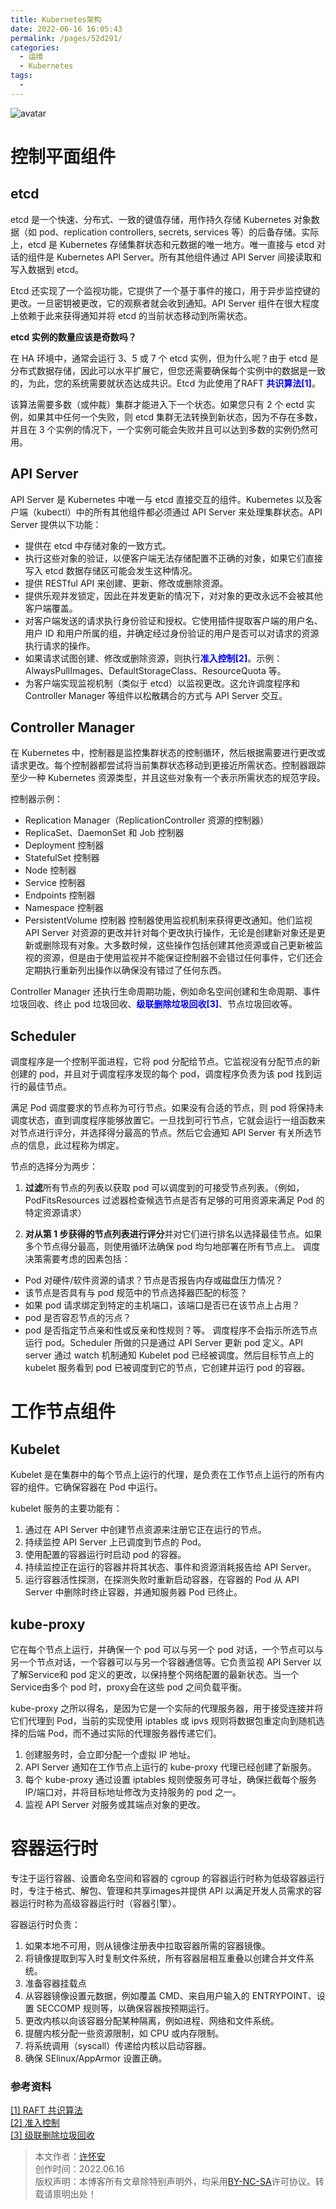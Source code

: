 ```yaml
---
title: Kubernetes架构
date: 2022-06-16 16:05:43
permalink: /pages/52d291/
categories:
  - 运维
  - Kubernetes
tags:
  - 
---
```


![avatar](../../.vitepress/imgs/kubernetes.png)
# 控制平面组件
## etcd
etcd 是一个快速、分布式、一致的键值存储，用作持久存储 Kubernetes 对象数据（如 pod、replication controllers, secrets, services 等）的后备存储。实际上，etcd 是 Kubernetes 存储集群状态和元数据的唯一地方。唯一直接与 etcd 对话的组件是 Kubernetes API Server。所有其他组件通过 API Server 间接读取和写入数据到 etcd。

Etcd 还实现了一个监视功能，它提供了一个基于事件的接口，用于异步监控键的更改。一旦密钥被更改，它的观察者就会收到通知。API Server 组件在很大程度上依赖于此来获得通知并将 etcd 的当前状态移动到所需状态。

**etcd 实例的数量应该是奇数吗？**

在 HA 环境中，通常会运行 3、5 或 7 个 etcd 实例，但为什么呢？由于 etcd 是分布式数据存储，因此可以水平扩展它，但您还需要确保每个实例中的数据是一致的，为此，您的系统需要就状态达成共识。Etcd 为此使用了RAFT <font color='blue'>**共识算法[1]**</font>。

该算法需要多数（或仲裁）集群才能进入下一个状态。如果您只有 2 个 ectd 实例，如果其中任何一个失败，则 etcd 集群无法转换到新状态，因为不存在多数，并且在 3 个实例的情况下，一个实例可能会失败并且可以达到多数的实例仍然可用。

## API Server
API Server 是 Kubernetes 中唯一与 etcd 直接交互的组件。Kubernetes 以及客户端（kubectl）中的所有其他组件都必须通过 API Server 来处理集群状态。API Server 提供以下功能：

 * 提供在 etcd 中存储对象的一致方式。
 * 执行这些对象的验证，以便客户端无法存储配置不正确的对象，如果它们直接写入 etcd 数据存储区可能会发生这种情况。
 * 提供 RESTful API 来创建、更新、修改或删除资源。
 * 提供乐观并发锁定，因此在并发更新的情况下，对对象的更改永远不会被其他客户端覆盖。
 * 对客户端发送的请求执行身份验证和授权。它使用插件提取客户端的用户名、用户 ID 和用户所属的组，并确定经过身份验证的用户是否可以对请求的资源执行请求的操作。
 * 如果请求试图创建、修改或删除资源，则执行<font color='blue'>**准入控制[2]**</font>。示例：AlwaysPullImages、DefaultStorageClass、ResourceQuota 等。
 * 为客户端实现监视机制（类似于 etcd）以监视更改。这允许调度程序和 Controller Manager 等组件以松散耦合的方式与 API Server 交互。

## Controller Manager
在 Kubernetes 中，控制器是监控集群状态的控制循环，然后根据需要进行更改或请求更改。每个控制器都尝试将当前集群状态移动到更接近所需状态。控制器跟踪至少一种 Kubernetes 资源类型，并且这些对象有一个表示所需状态的规范字段。

控制器示例：

 * Replication Manager（ReplicationController 资源的控制器）
 * ReplicaSet、DaemonSet 和 Job 控制器
 * Deployment 控制器
 * StatefulSet 控制器
 * Node 控制器
 * Service 控制器
 * Endpoints 控制器
 * Namespace 控制器
 * PersistentVolume 控制器
控制器使用监视机制来获得更改通知。他们监视 API Server 对资源的更改并针对每个更改执行操作，无论是创建新对象还是更新或删除现有对象。大多数时候，这些操作包括创建其他资源或自己更新被监视的资源，但是由于使用监视并不能保证控制器不会错过任何事件，它们还会定期执行重新列出操作以确保没有错过了任何东西。

Controller Manager 还执行生命周期功能，例如命名空间创建和生命周期、事件垃圾回收、终止 pod 垃圾回收、<font color='blue'>**级联删除垃圾回收[3]**</font>、节点垃圾回收等。

## Scheduler
调度程序是一个控制平面进程，它将 pod 分配给节点。它监视没有分配节点的新创建的 pod，并且对于调度程序发现的每个 pod，调度程序负责为该 pod 找到运行的最佳节点。

满足 Pod 调度要求的节点称为可行节点。如果没有合适的节点，则 pod 将保持未调度状态，直到调度程序能够放置它。一旦找到可行节点，它就会运行一组函数来对节点进行评分，并选择得分最高的节点。然后它会通知 API Server 有关所选节点的信息，此过程称为绑定。

节点的选择分为两步：

1. **过滤**所有节点的列表以获取 pod 可以调度到的可接受节点列表。（例如，PodFitsResources 过滤器检查候选节点是否有足够的可用资源来满足 Pod 的特定资源请求）

2. **对从第 1 步获得的节点列表进行评分**并对它们进行排名以选择最佳节点。如果多个节点得分最高，则使用循环法确保 pod 均匀地部署在所有节点上。
调度决策需要考虑的因素包括：

 * Pod 对硬件/软件资源的请求？节点是否报告内存或磁盘压力情况？
 * 该节点是否具有与 pod 规范中的节点选择器匹配的标签？
 * 如果 pod 请求绑定到特定的主机端口，该端口是否已在该节点上占用？
 * pod 是否容忍节点的污点？
 * pod 是否指定节点亲和性或反亲和性规则？等。
调度程序不会指示所选节点运行 pod。Scheduler 所做的只是通过 API Server 更新 pod 定义。API server 通过 watch 机制通知 Kubelet pod 已经被调度。然后目标节点上的 kubelet 服务看到 pod 已被调度到它的节点，它创建并运行 pod 的容器。

# 工作节点组件
## Kubelet
Kubelet 是在集群中的每个节点上运行的代理，是负责在工作节点上运行的所有内容的组件。它确保容器在 Pod 中运行。

kubelet 服务的主要功能有：

1. 通过在 API Server 中创建节点资源来注册它正在运行的节点。
2. 持续监控 API Server 上已调度到节点的 Pod。
3. 使用配置的容器运行时启动 pod 的容器。
4. 持续监控正在运行的容器并将其状态、事件和资源消耗报告给 API Server。
5. 运行容器活性探测，在探测失败时重新启动容器，在容器的 Pod 从 API Server 中删除时终止容器，并通知服务器 Pod 已终止。

## kube-proxy
它在每个节点上运行，并确保一个 pod 可以与另一个 pod 对话，一个节点可以与另一个节点对话，一个容器可以与另一个容器通信等。它负责监视 API Server 以了解Service和 pod 定义的更改，以保持整个网络配置的最新状态。当一个Service由多个 pod 时，proxy会在这些 pod 之间负载平衡。

kube-proxy 之所以得名，是因为它是一个实际的代理服务器，用于接受连接并将它们代理到 Pod，当前的实现使用 iptables 或 ipvs 规则将数据包重定向到随机选择的后端 Pod，而不通过实际的代理服务器传递它们。

1. 创建服务时，会立即分配一个虚拟 IP 地址。
2. API Server 通知在工作节点上运行的 kube-proxy 代理已经创建了新服务。
3. 每个 kube-proxy 通过设置 iptables 规则使服务可寻址，确保拦截每个服务 IP/端口对，并将目标地址修改为支持服务的 pod 之一。
4. 监视 API Server 对服务或其端点对象的更改。

# 容器运行时
专注于运行容器、设置命名空间和容器的 cgroup 的容器运行时称为低级容器运行时，专注于格式、解包、管理和共享images并提供 API 以满足开发人员需求的容器运行时称为高级容器运行时（容器引擎）。

容器运行时负责：

1. 如果本地不可用，则从镜像注册表中拉取容器所需的容器镜像。
2. 将镜像提取到写入时复制文件系统，所有容器层相互重叠以创建合并文件系统。
3. 准备容器挂载点
4. 从容器镜像设置元数据，例如覆盖 CMD、来自用户输入的 ENTRYPOINT、设置 SECCOMP 规则等，以确保容器按预期运行。
5. 更改内核以向该容器分配某种隔离，例如进程、网络和文件系统。
6. 提醒内核分配一些资源限制，如 CPU 或内存限制。
7. 将系统调用（syscall）传递给内核以启动容器。
8. 确保 SElinux/AppArmor 设置正确。

### 参考资料
[[1] RAFT 共识算法](https://www.geeksforgeeks.org/raft-consensus-algorithm/)
<br/>[[2] 准入控制](https://kubernetes.io/docs/reference/access-authn-authz/admission-controllers/)
<br/>[[3] 级联删除垃圾回收](https://kubernetes.io/docs/concepts/architecture/garbage-collection)


>本文作者：[许怀安](https://dbsecurity.com.cn/)
><br/>创作时间：2022.06.16
><br/>版权声明：本博客所有文章除特别声明外，均采用[BY-NC-SA](https://creativecommons.org/licenses/by-nc-sa/4.0/deed.zh)许可协议。转载请禀明出处！
